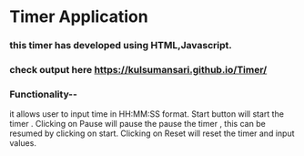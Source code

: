 # Timer Application
### this timer has developed using HTML,Javascript.
### check output here https://kulsumansari.github.io/Timer/
### Functionality--
it allows user to input time in HH:MM:SS format. Start button will start the timer .
Clicking on Pause will pause the pause the timer , this can be resumed by clicking on start.
Clicking on Reset will reset the timer and input values.
